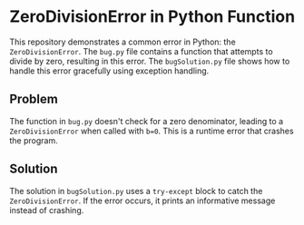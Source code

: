 # ZeroDivisionError in Python Function
This repository demonstrates a common error in Python: the `ZeroDivisionError`. The `bug.py` file contains a function that attempts to divide by zero, resulting in this error.  The `bugSolution.py` file shows how to handle this error gracefully using exception handling.

## Problem
The function in `bug.py` doesn't check for a zero denominator, leading to a `ZeroDivisionError` when called with `b=0`. This is a runtime error that crashes the program.

## Solution
The solution in `bugSolution.py` uses a `try-except` block to catch the `ZeroDivisionError`. If the error occurs, it prints an informative message instead of crashing.